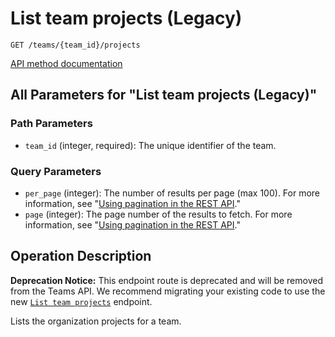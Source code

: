 # List team projects (Legacy)

`GET /teams/{team_id}/projects`

[API method documentation](https://docs.github.com/rest/teams/teams#list-team-projects-legacy)

## All Parameters for "List team projects (Legacy)"

### Path Parameters

- `team_id` (integer, required): The unique identifier of the team.
### Query Parameters

- `per_page` (integer): The number of results per page (max 100). For more information, see "[Using pagination in the REST API](https://docs.github.com/rest/using-the-rest-api/using-pagination-in-the-rest-api)."
- `page` (integer): The page number of the results to fetch. For more information, see "[Using pagination in the REST API](https://docs.github.com/rest/using-the-rest-api/using-pagination-in-the-rest-api)."

## Operation Description

**Deprecation Notice:** This endpoint route is deprecated and will be removed from the Teams API. We recommend migrating your existing code to use the new [`List team projects`](https://docs.github.com/rest/teams/teams#list-team-projects) endpoint.

Lists the organization projects for a team.
